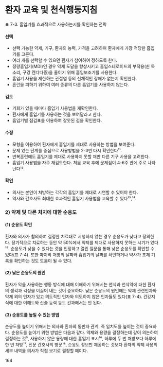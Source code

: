 # 환자 교육 및 천식행동지침

표 7-3. 흡입기를 효과적으로 사용하는지를 확인하는 전략

#### 선택
- 선택 가능한 약제, 기구, 환자의 능력, 가격을 고려하여 환자에게 가장 적당한 흡입기를 고른다.
- 여러 개를 선택할 수 있으면 환자가 참여하여 정하도록 한다.
- 정량흡입기(MDI)인 경우 약제 도달을 향상시키고 흡입스테로이드의 부작용(쉰 목소리, 구강 캔디다증)을 줄이기 위해 흡입보조기를 사용한다.
- 흡입기 사용을 제한하는 관절염 등의 신체적인 장애가 없는지 확인한다.
- 혼란을 피하기 위하여 여러 종류의 다른 흡입기를 사용하지 않는다.

#### 검토
- 기회가 있을 때마다 흡입기 사용법을 재확인한다.
- 환자에게 흡입기를 사용하는 것을 보여달라고 한다.
- 흡입기별 점검표를 이용하여 잘못된 점을 확인한다.

#### 수정
- 모형을 이용하여 환자에게 흡입기를 제대로 사용하는 방법을 보여준다.
- 문제 있는 단계를 중심으로 사용방법을 2-3번 다시 확인한다¹¹.
- 반복훈련에도 흡입기를 제대로 사용하지 못할 때만 다른 기구 사용을 고려한다.
- 흡입기 사용법을 자주 재검토한다. 처음 교육 후에 문제점이 4-6주 안에 주로 나타난다¹².

#### 확인
- 의사는 본인이 처방하는 각각의 흡입기를 제대로 시연할 수 있어야 한다.
- 약사와 간호사도 최대한 효과적인 흡입기 사용법을 교육할 수 있다¹³,¹⁴.

### 2) 약제 및 다른 처치에 대한 순응도

#### (1) 순응도 확인
환자와 의사가 합의하여 결정한 치료대로 시행하지 않는 경우 순응도가 낮다고 정의한다. 장기적으로 치료하는 동안 약 50%에서 약제를 제대로 사용하지 못하는 시기가 있다¹⁵. 순응도가 낮을 수 있다는 것을 인정하고 열린 질문을 통해 낮은 순응도를 확인할 수 있다(표 7-4). 또한 마지막 처방의 날짜와 흡입기의 날짜를 확인하거나 약사가 조제 기록을 확인하는 것도 도움이 될 수 있다.

#### (2) 낮은 순응도의 원인
환자가 약을 사용하는 행동 방식에 대해 이해하기 위해서는 천식과 천식약에 대한 환자의 생각과 걱정을 이끌어 내는 것이 중요하다. 낮은 순응도의 원인에는 약제 관련인자와 약제 외의 인자가 있고 의도적인 인자와 의도하지 않은 인자들도 있다(표 7-4). 건강지식에 대한 이해도와 산술 능력 등도 간과해서는 안 된다.

#### (3) 순응도를 높일 수 있는 방법
순응도를 높이기 위해서는 의사와 환자의 동반자 관계, 즉 일치도를 높이는 것이 중요하다. 순응도를 높이기 위한 방법은 다음과 같다. 약제와 용량을 결정하는데 같이 의논하여 결정하는 것⁵, 사용하지 않은 용량에 대한 흡입기 표시¹⁶, 하루에 두 번 처방보다 하루에 한 번 처방¹⁷, 전문 간호사의 방문¹⁸, 순응도 정보만 제공하는 것보다 환자의 약제 사용의 세부 내역을 의사가 직접 보기로 결정할 때이다.

<PAGE>164